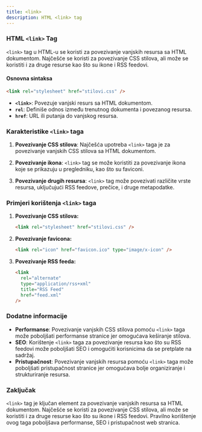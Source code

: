 ```yaml
---
title: <link>
description: HTML <link> tag
---
```


### HTML `<link>` Tag

`<link>` tag u HTML-u se koristi za povezivanje vanjskih resursa sa HTML dokumentom. Najčešće se koristi za povezivanje CSS stilova, ali može se koristiti i za druge resurse kao što su ikone i RSS feedovi.

#### Osnovna sintaksa

```html
<link rel="stylesheet" href="stilovi.css" />
```

- **`<link>`**: Povezuje vanjski resurs sa HTML dokumentom.
- **`rel`**: Definiše odnos između trenutnog dokumenta i povezanog resursa.
- **`href`**: URL ili putanja do vanjskog resursa.

### Karakteristike `<link>` taga

1. **Povezivanje CSS stilova**:
   Najčešća upotreba `<link>` taga je za povezivanje vanjskih CSS stilova sa HTML dokumentom.

2. **Povezivanje ikona**:
   `<link>` tag se može koristiti za povezivanje ikona koje se prikazuju u pregledniku, kao što su faviconi.

3. **Povezivanje drugih resursa**:
   `<link>` tag može povezivati različite vrste resursa, uključujući RSS feedove, prečice, i druge metapodatke.

### Primjeri korištenja `<link>` taga

1. **Povezivanje CSS stilova:**

   ```html
   <link rel="stylesheet" href="stilovi.css" />
   ```

2. **Povezivanje favicona:**

   ```html
   <link rel="icon" href="favicon.ico" type="image/x-icon" />
   ```

3. **Povezivanje RSS feeda:**
   ```html
   <link
     rel="alternate"
     type="application/rss+xml"
     title="RSS Feed"
     href="feed.xml"
   />
   ```

### Dodatne informacije

- **Performanse**: Povezivanje vanjskih CSS stilova pomoću `<link>` taga može poboljšati performanse stranice jer omogućava keširanje stilova.
- **SEO**: Korištenje `<link>` taga za povezivanje resursa kao što su RSS feedovi može poboljšati SEO i omogućiti korisnicima da se pretplate na sadržaj.
- **Pristupačnost**: Povezivanje vanjskih resursa pomoću `<link>` taga može poboljšati pristupačnost stranice jer omogućava bolje organiziranje i strukturiranje resursa.

### Zaključak

`<link>` tag je ključan element za povezivanje vanjskih resursa sa HTML dokumentom. Najčešće se koristi za povezivanje CSS stilova, ali može se koristiti i za druge resurse kao što su ikone i RSS feedovi. Pravilno korištenje ovog taga poboljšava performanse, SEO i pristupačnost web stranica.
